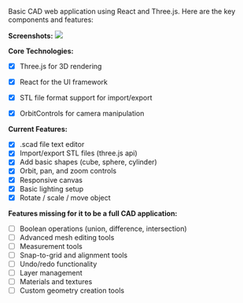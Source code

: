 Basic CAD web application using React and Three.js. Here are the key components and features:

**Screenshots:**
<img src="https://github.com/ivaaak/web-cad/blob/main/src/assets/screenshots/1.png?raw=true"></img>

**Core Technologies:**

- [x] Three.js for 3D rendering
- [x] React for the UI framework
- [x] STL file format support for import/export
- [x] OrbitControls for camera manipulation


**Current Features:**

- [x] .scad file text editor
- [x] Import/export STL files (three.js api)
- [x] Add basic shapes (cube, sphere, cylinder)
- [x] Orbit, pan, and zoom controls
- [x] Responsive canvas
- [x] Basic lighting setup
- [x] Rotate / scale / move object

**Features missing for it to be a full CAD application:**

- [ ] Boolean operations (union, difference, intersection)
- [ ] Advanced mesh editing tools
- [ ] Measurement tools
- [ ] Snap-to-grid and alignment tools
- [ ] Undo/redo functionality
- [ ] Layer management
- [ ] Materials and textures
- [ ] Custom geometry creation tools
